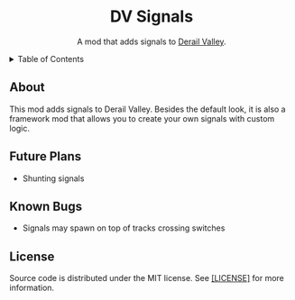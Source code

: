 <!-- PROJECT TITLE -->
<div align="center">
	<h1>DV Signals</h1>
	<p>
		A mod that adds signals to <a href="http://www.derailvalley.com/">Derail Valley</a>.
	</p>
</div>




<!-- TABLE OF CONTENTS -->
<details>
	<summary>Table of Contents</summary>
	<ol>
		<li><a href="#about">About</a></li>
		<li><a href="#future-plans">Future Plans</a></li>
		<li><a href="#known-bugs">Known Bugs</a></li>
		<li><a href="#license">License</a></li>
	</ol>
</details>




<!-- ABOUT -->

## About

This mod adds signals to Derail Valley. Besides the default look, it is also a framework mod that allows you to create your own signals with custom logic.




<!-- FUTURE PLANS -->

## Future Plans

* Shunting signals




<!-- KNOWN BUGS -->

## Known Bugs

* Signals may spawn on top of tracks crossing switches




<!-- LICENSE -->

## License

Source code is distributed under the MIT license.
See <a href="https://github.com/WhistleWiz/dv-signals/blob/main/LICENSE">[LICENSE]</a> for more information.
